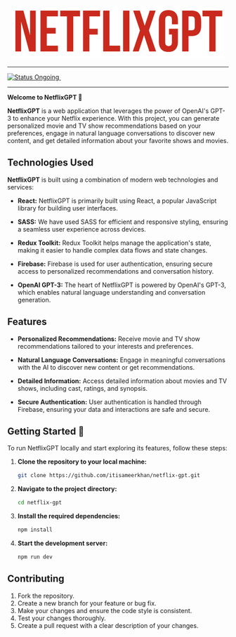 
<div style="text-align: center;">
  <img width="482" alt="Screenshot" src="./src/assets/logo.png">
</div>

<hr>

  <a href="#">
    <img src="https://img.shields.io/badge/Status-Ongoing-red?style=for-the-badge" alt="Status Ongoing">
  </a> &nbsp;&nbsp;&nbsp;

<hr>

**Welcome to NetflixGPT 👋**

**NetflixGPT** is a web application that leverages the power of OpenAI's GPT-3 to enhance your Netflix experience. With this project, you can generate personalized movie and TV show recommendations based on your preferences, engage in natural language conversations to discover new content, and get detailed information about your favorite shows and movies.

## **Technologies Used**

**NetflixGPT** is built using a combination of modern web technologies and services:

- **React:** NetflixGPT is primarily built using React, a popular JavaScript library for building user interfaces.

- **SASS:** We have used SASS for efficient and responsive styling, ensuring a seamless user experience across devices.

- **Redux Toolkit:** Redux Toolkit helps manage the application's state, making it easier to handle complex data flows and state changes.

- **Firebase:** Firebase is used for user authentication, ensuring secure access to personalized recommendations and conversation history.

- **OpenAI GPT-3:** The heart of NetflixGPT is powered by OpenAI's GPT-3, which enables natural language understanding and conversation generation.

## **Features**

- **Personalized Recommendations:** Receive movie and TV show recommendations tailored to your interests and preferences.

- **Natural Language Conversations:** Engage in meaningful conversations with the AI to discover new content or get recommendations.

- **Detailed Information:** Access detailed information about movies and TV shows, including cast, ratings, and synopsis.

- **Secure Authentication:** User authentication is handled through Firebase, ensuring your data and interactions are safe and secure.

## **Getting Started** 🌟

To run NetflixGPT locally and start exploring its features, follow these steps:

1. **Clone the repository to your local machine:**

   ```bash
   git clone https://github.com/itisameerkhan/netflix-gpt.git

2. **Navigate to the project directory:**

   ```bash
   cd netflix-gpt
   
3. **Install the required dependencies:**

   ```bash
   npm install

3. **Start the development server:**

   ```bash
   npm run dev


  ## **Contributing**
1. Fork the repository.
2. Create a new branch for your feature or bug fix.
3. Make your changes and ensure the code style is consistent.
4. Test your changes thoroughly.
5. Create a pull request with a clear description of your changes.
